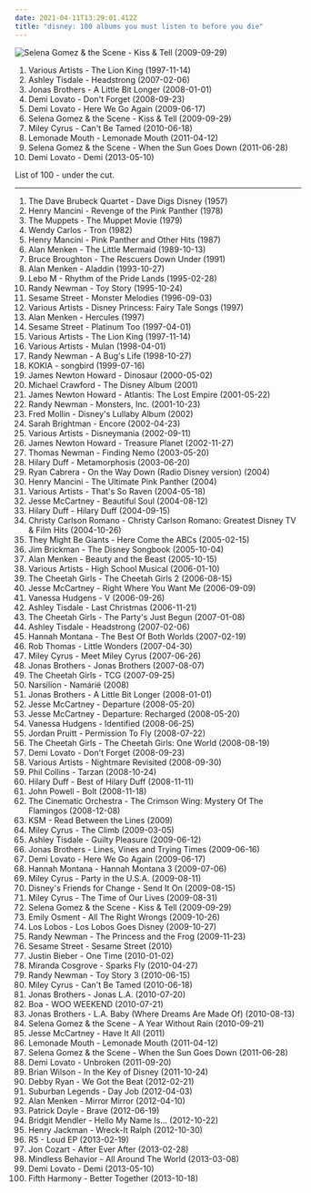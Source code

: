 ```yaml
---
date: 2021-04-11T13:29:01.412Z
title: "disney: 100 albums you must listen to before you die"
---
```

![Selena Gomez &amp; the Scene - Kiss &amp; Tell (2009-09-29)](http://coverartarchive.org/release/97047c74-2d3f-4d98-ae4c-ed2221b04578/21387500478-500.jpg "Selena Gomez & the Scene - Kiss & Tell (2009-09-29)")
<ol class="albums">
<li data-cover="http://coverartarchive.org/release/01e97e43-dc06-4e7e-8541-976064584683/9301874559-500.jpg" data-tags="soundtrack, disney" role="button">Various Artists - The Lion King (1997-11-14)</li>
<li data-cover="https://img.discogs.com/rrCrFXiGfLmEPXLXqO28S-UWhJg=/fit-in/600x600/filters:strip_icc():format(jpeg):mode_rgb():quality(90)/discogs-images/R-1021016-1184898924.jpeg.jpg" data-tags="pop" role="button">Ashley Tisdale - Headstrong (2007-02-06)</li>
<li data-cover="https://via.placeholder.com/450" data-tags="jonas brothers, pop rock" role="button">Jonas Brothers - A Little Bit Longer (2008-01-01)</li>
<li data-cover="http://coverartarchive.org/release/82f35278-fef9-4543-919f-838dd8b5ab35/14358628966-500.jpg" data-tags="pop rock, pop, demi lovato" role="button">Demi Lovato - Don't Forget (2008-09-23)</li>
<li data-cover="http://coverartarchive.org/release/30e94c65-d564-4f6f-b404-3ff39b5e609c/14358982805-500.jpg" data-tags="pop, pop rock, demi lovato" role="button">Demi Lovato - Here We Go Again (2009-06-17)</li>
<li data-cover="http://coverartarchive.org/release/97047c74-2d3f-4d98-ae4c-ed2221b04578/21387500478-500.jpg" data-tags="pop, selena gomez" role="button">Selena Gomez & the Scene - Kiss & Tell (2009-09-29)</li>
<li data-cover="https://img.discogs.com/4uqPV9kYgCYA3Uzp-9M3RoXIzM4=/fit-in/600x533/filters:strip_icc():format(jpeg):mode_rgb():quality(90)/discogs-images/R-2747406-1311765286.jpeg.jpg" data-tags="pop, miley cyrus" role="button">Miley Cyrus - Can't Be Tamed (2010-06-18)</li>
<li data-cover="http://coverartarchive.org/release/7dd26a97-673b-440c-84b2-a6a084931684/6919950691-500.jpg" data-tags="female vocalists, disney" role="button">Lemonade Mouth - Lemonade Mouth (2011-04-12)</li>
<li data-cover="http://coverartarchive.org/release/3ff1f8f9-b1b6-46c3-9714-ee00f7fb2aca/7633510640-500.jpg" data-tags="pop" role="button">Selena Gomez & the Scene - When the Sun Goes Down (2011-06-28)</li>
<li data-cover="http://coverartarchive.org/release/dbb18663-128c-4d80-aa6d-65cb43ceb84e/14359720327-500.jpg" data-tags="pop" role="button">Demi Lovato - Demi (2013-05-10)</li>
</ol>
List of 100 - under the cut.
<!-- more -->

_________________

<ol class="albums">
<li data-cover="https://img.discogs.com/qmiHr31eMrhpt5mhhFZmzIKW7R0=/fit-in/600x599/filters:strip_icc():format(jpeg):mode_rgb():quality(90)/discogs-images/R-2588533-1292164491.jpeg.jpg" data-tags="jazz, dave brubeck" role="button">
The Dave Brubeck Quartet - Dave Digs Disney (1957)
</li>
<li data-cover="http://coverartarchive.org/release/285ea534-57b3-43aa-8feb-fe64534a1ca7/3205192812-500.jpg" data-tags="jazz, theme, cartoon, disney, cat, cartoons, cats, pink panther, merrie melodies, xmiyx" role="button">
Henry Mancini - Revenge of the Pink Panther (1978)
</li>
<li data-cover="https://via.placeholder.com/450" data-tags="muppets" role="button">
The Muppets - The Muppet Movie (1979)
</li>
<li data-cover="http://coverartarchive.org/release/44cb4cdc-6275-47f3-9fda-068bb8dc816e/1697413112-500.jpg" data-tags="soundtrack" role="button">
Wendy Carlos - Tron (1982)
</li>
<li data-cover="http://coverartarchive.org/release/3db124fa-589c-4b75-a9f5-52fb36ea19de/9650033364-500.jpg" data-tags="soundtrack, instrumental, easy listening, disney, cat, cartoons, cats, pink panther, merrie melodies, xmiyx, weeziemix, test mt, h-mancini, h mancini" role="button">
Henry Mancini - Pink Panther and Other Hits (1987)
</li>
<li data-cover="https://img.discogs.com/AlBuvOKmnWGBjEi2dY5j-DiQiFY=/fit-in/600x600/filters:strip_icc():format(jpeg):mode_rgb():quality(90)/discogs-images/R-8224636-1457462324-2201.jpeg.jpg" data-tags="soundtrack, disney" role="button">
Alan Menken - The Little Mermaid (1989-10-13)
</li>
<li data-cover="http://coverartarchive.org/release/8a55526c-cf05-4581-af93-894d292b2ab3/8862102900-500.jpg" data-tags="soundtrack, disney" role="button">
Bruce Broughton - The Rescuers Down Under (1991)
</li>
<li data-cover="http://coverartarchive.org/release/dee2a2cd-e43c-4959-9c72-4ec9916d2372/5383744929-500.jpg" data-tags="soundtrack, disney" role="button">
Alan Menken - Aladdin (1993-10-27)
</li>
<li data-cover="http://coverartarchive.org/release/ae9fec55-c230-3437-a644-16c5d68c89da/23755339830-500.jpg" data-tags="soundtrack, disney" role="button">
Lebo M - Rhythm of the Pride Lands (1995-02-28)
</li>
<li data-cover="http://coverartarchive.org/release/88f22aa9-1317-45a3-a5ee-d70b32b2c9a9/8862549874-500.jpg" data-tags="soundtrack" role="button">
Randy Newman - Toy Story (1995-10-24)
</li>
<li data-cover="https://img.discogs.com/CQy4fGsTtROE43CxJfZoZtRF5C8=/fit-in/600x600/filters:strip_icc():format(jpeg):mode_rgb():quality(90)/discogs-images/R-15578701-1593950818-1430.jpeg.jpg" data-tags="kids" role="button">
Sesame Street - Monster Melodies (1996-09-03)
</li>
<li data-cover="http://coverartarchive.org/release/08ee4545-08f1-4b95-9e0d-df9266387b51/8832412513-500.jpg" data-tags="disney" role="button">
Various Artists - Disney Princess: Fairy Tale Songs (1997)
</li>
<li data-cover="https://img.discogs.com/AlBuvOKmnWGBjEi2dY5j-DiQiFY=/fit-in/600x600/filters:strip_icc():format(jpeg):mode_rgb():quality(90)/discogs-images/R-8224636-1457462324-2201.jpeg.jpg" data-tags="soundtrack, disney" role="button">
Alan Menken - Hercules (1997)
</li>
<li data-cover="https://img.discogs.com/Bher_RoU6kAQemdi37-ch5NZ0ic=/fit-in/600x605/filters:strip_icc():format(jpeg):mode_rgb():quality(90)/discogs-images/R-14384856-1598649930-2805.jpeg.jpg" data-tags="soundtrack, soundtracks, kids, disney, sesame street, katelyn, children s-childrens" role="button">
Sesame Street - Platinum Too (1997-04-01)
</li>
<li data-cover="http://coverartarchive.org/release/01e97e43-dc06-4e7e-8541-976064584683/9301874559-500.jpg" data-tags="soundtrack, disney" role="button">
Various Artists - The Lion King (1997-11-14)
</li>
<li data-cover="https://img.discogs.com/jZKJf7utSKWc2tg4HcHjtcXZV0E=/fit-in/300x300/filters:strip_icc():format(jpeg):mode_rgb():quality(90)/discogs-images/R-3122-1141653211.jpeg.jpg" data-tags="soundtrack, soundtracks, musical, disney" role="button">
Various Artists - Mulan (1998-04-01)
</li>
<li data-cover="https://img.discogs.com/D8Qfs71QYKtXhMzTMjGjvrbmQE8=/fit-in/600x596/filters:strip_icc():format(jpeg):mode_rgb():quality(90)/discogs-images/R-5247103-1388663305-6740.jpeg.jpg" data-tags="soundtrack, disney" role="button">
Randy Newman - A Bug's Life (1998-10-27)
</li>
<li data-cover="http://coverartarchive.org/release/cd9b2fd9-d67a-4c3b-a405-89252fbe16d9/21496136995-500.jpg" data-tags="ethereal" role="button">
KOKIA - songbird (1999-07-16)
</li>
<li data-cover="https://img.discogs.com/aEX8ae0RQCruG8eXjcbUU6p09OU=/fit-in/600x538/filters:strip_icc():format(jpeg):mode_rgb():quality(90)/discogs-images/R-15743144-1596972842-8577.jpeg.jpg" data-tags="soundtrack" role="button">
James Newton Howard - Dinosaur (2000-05-02)
</li>
<li data-cover="http://coverartarchive.org/release/aed0ed63-7e5e-4f55-a10e-b6b584d8f910/8788022119-500.jpg" data-tags="disney" role="button">
Michael Crawford - The Disney Album (2001)
</li>
<li data-cover="http://coverartarchive.org/release/5afc08b6-5386-4248-b8e6-733a1e32f86e/8932864015-500.jpg" data-tags="disney" role="button">
James Newton Howard - Atlantis: The Lost Empire (2001-05-22)
</li>
<li data-cover="http://coverartarchive.org/release/b661ab3f-6848-4345-a037-df88f0cc8bc8/17012913651-500.jpg" data-tags="soundtrack" role="button">
Randy Newman - Monsters, Inc. (2001-10-23)
</li>
<li data-cover="https://img.discogs.com/IU-3UIAwEvD7FhOAxBB8Icj5Eas=/fit-in/600x620/filters:strip_icc():format(jpeg):mode_rgb():quality(90)/discogs-images/R-7778293-1448570842-9575.jpeg.jpg" data-tags="soundtrack, soundtracks, musicals, musical, kids, disney, lullabies, children, lullaby, babybabybaby, music for babies, lullaby-instrumentals" role="button">
Fred Mollin - Disney's Lullaby Album (2002)
</li>
<li data-cover="http://coverartarchive.org/release/462fc61f-b468-42c5-8bcc-d156965b0387/9717783567-500.jpg" data-tags="sarah brightman" role="button">
Sarah Brightman - Encore (2002-04-23)
</li>
<li data-cover="http://coverartarchive.org/release/9d1e431a-96e6-484f-ace2-a8801766c7bd/8753734594-500.jpg" data-tags="disney" role="button">
Various Artists - Disneymania (2002-09-11)
</li>
<li data-cover="http://coverartarchive.org/release/b822ae77-3a1b-4fc3-9dd7-b0f3db1d8d79/8930013499-500.jpg" data-tags="disney" role="button">
James Newton Howard - Treasure Planet (2002-11-27)
</li>
<li data-cover="http://coverartarchive.org/release/80a63982-dab8-4e5f-8a0c-1c282056dc74/16723916752-500.jpg" data-tags="soundtrack" role="button">
Thomas Newman - Finding Nemo (2003-05-20)
</li>
<li data-cover="http://coverartarchive.org/release/70871304-126b-4d9f-bca9-b53df88cddd0/17192534136-500.jpg" data-tags="pop, pop rock, hilary duff" role="button">
Hilary Duff - Metamorphosis (2003-06-20)
</li>
<li data-cover="https://img.discogs.com/1XFpql-iBgpy-ujWSX4hj1FsAOU=/fit-in/600x593/filters:strip_icc():format(jpeg):mode_rgb():quality(90)/discogs-images/R-4507917-1588827564-9515.jpeg.jpg" data-tags="soundtrack, soundtracks, disney" role="button">
Ryan Cabrera - On the Way Down (Radio Disney version) (2004)
</li>
<li data-cover="http://coverartarchive.org/release/bbc99c02-97a3-4c47-b9b1-927e384484dd/25576566662-500.jpg" data-tags="jazz" role="button">
Henry Mancini - The Ultimate Pink Panther (2004)
</li>
<li data-cover="https://img.discogs.com/jZKJf7utSKWc2tg4HcHjtcXZV0E=/fit-in/300x300/filters:strip_icc():format(jpeg):mode_rgb():quality(90)/discogs-images/R-3122-1141653211.jpeg.jpg" data-tags="technical progressive death metal, brutal death grind, hardstyle, neoclassical shred mohommad suicmez theory arpeggio deathmetal metal brutal solo guitar grindcore powerful enegetic enery thrash heavy hardcore rock technical technique" role="button">
Various Artists - That's So Raven (2004-05-18)
</li>
<li data-cover="https://img.discogs.com/gmSU-H2dlnvVDDgIqwlCvGqEFbI=/fit-in/225x225/filters:strip_icc():format(jpeg):mode_rgb():quality(90)/discogs-images/R-3175770-1372485946-6771.jpeg.jpg" data-tags="pop, beautiful soul" role="button">
Jesse McCartney - Beautiful Soul (2004-08-12)
</li>
<li data-cover="http://coverartarchive.org/release/e0440635-800b-4b22-80fd-551d4abbdce9/10253297780-500.jpg" data-tags="pop, pop rock" role="button">
Hilary Duff - Hilary Duff (2004-09-15)
</li>
<li data-cover="https://img.discogs.com/0wcfkf1U4c0B9pYt87ubD_iIi98=/fit-in/491x500/filters:strip_icc():format(jpeg):mode_rgb():quality(90)/discogs-images/R-8558876-1464023185-1837.jpeg.jpg" data-tags="disney" role="button">
Christy Carlson Romano - Christy Carlson Romano: Greatest Disney TV & Film Hits (2004-10-26)
</li>
<li data-cover="https://img.discogs.com/9bKf-ElMaC2iSiCBZaIvwnlq5DU=/fit-in/600x603/filters:strip_icc():format(jpeg):mode_rgb():quality(90)/discogs-images/R-687112-1148096345.jpeg.jpg" data-tags="soundtrack, soundtracks, kids, 00s, disney, 2000s, concept album, childrens music, tmbg, shady, children's, concept albums, max, my whole damn collection, kiddo, they might be giants for kids, tdhassociation, kids music that adults enjoy" role="button">
They Might Be Giants - Here Come the ABCs (2005-02-15)
</li>
<li data-cover="http://coverartarchive.org/release/9626e242-e9d9-4b35-bc61-b03ac943d539/14828969446-500.jpg" data-tags="disney" role="button">
Jim Brickman - The Disney Songbook (2005-10-04)
</li>
<li data-cover="http://coverartarchive.org/release/2e6c9ea4-d49b-4a89-be2b-1e4f9b437625/3788897705-500.jpg" data-tags="soundtrack" role="button">
Alan Menken - Beauty and the Beast (2005-10-15)
</li>
<li data-cover="https://img.discogs.com/46dad272331b770e45c28eea695bf30f59a15b86/images/spacer.gif" data-tags="disney" role="button">
Various Artists - High School Musical (2006-01-10)
</li>
<li data-cover="http://coverartarchive.org/release/1951bee8-02a6-4187-836a-caa22e8e5695/8844810829-500.jpg" data-tags="soundtrack, musical, disney" role="button">
The Cheetah Girls - The Cheetah Girls 2 (2006-08-15)
</li>
<li data-cover="https://img.discogs.com/ufb38_kbj772fQ-hSCZ9BGG1S7Q=/fit-in/500x500/filters:strip_icc():format(jpeg):mode_rgb():quality(90)/discogs-images/R-3790033-1344603975-8232.jpeg.jpg" data-tags="pop rock, nam" role="button">
Jesse McCartney - Right Where You Want Me (2006-09-09)
</li>
<li data-cover="http://coverartarchive.org/release/b29b1806-0f28-4e6a-9b70-a0045a60e63d/6589065073-500.jpg" data-tags="vanessa hudgens, pop" role="button">
Vanessa Hudgens - V (2006-09-26)
</li>
<li data-cover="https://img.discogs.com/iXZe7_u7kxesdx-EeuDdjf_gpjM=/fit-in/600x604/filters:strip_icc():format(jpeg):mode_rgb():quality(90)/discogs-images/R-6891534-1428879839-9699.jpeg.jpg" data-tags="disney" role="button">
Ashley Tisdale - Last Christmas (2006-11-21)
</li>
<li data-cover="https://via.placeholder.com/450" data-tags="soundtrack, soundtracks, musicals, musical, disney, cheetah girls" role="button">
The Cheetah Girls - The Party's Just Begun (2007-01-08)
</li>
<li data-cover="https://img.discogs.com/rrCrFXiGfLmEPXLXqO28S-UWhJg=/fit-in/600x600/filters:strip_icc():format(jpeg):mode_rgb():quality(90)/discogs-images/R-1021016-1184898924.jpeg.jpg" data-tags="pop" role="button">
Ashley Tisdale - Headstrong (2007-02-06)
</li>
<li data-cover="https://img.discogs.com/RxWy5MzhuKX1hgX7XsIWa45wH34=/fit-in/300x256/filters:strip_icc():format(jpeg):mode_rgb():quality(90)/discogs-images/R-1798590-1276282338.jpeg.jpg" data-tags="soundtrack, soundtracks, musicals, musical, disney, bubblegum, coolwench, mediaplayer" role="button">
Hannah Montana - The Best Of Both Worlds (2007-02-19)
</li>
<li data-cover="http://coverartarchive.org/release/de0ed827-f67e-4beb-a34d-7eed5984e5e2/7304312791-500.jpg" data-tags="rob thomas" role="button">
Rob Thomas - Little Wonders (2007-04-30)
</li>
<li data-cover="http://coverartarchive.org/release/e819285e-12f9-4196-a011-e69ceb18f2dd/12813342419-500.jpg" data-tags="miley cyrus" role="button">
Miley Cyrus - Meet Miley Cyrus (2007-06-26)
</li>
<li data-cover="https://via.placeholder.com/450" data-tags="jonas brothers, pop" role="button">
Jonas Brothers - Jonas Brothers (2007-08-07)
</li>
<li data-cover="http://coverartarchive.org/release/c4f65635-e375-412a-a5ab-ebd99b9d73b4/8908802859-500.jpg" data-tags="pop, female vocalists, disney, cheetah girls" role="button">
The Cheetah Girls - TCG (2007-09-25)
</li>
<li data-cover="https://img.discogs.com/p7NoU8uHMBWzqDzEVFc434UGxD4=/fit-in/600x536/filters:strip_icc():format(jpeg):mode_rgb():quality(90)/discogs-images/R-1289285-1207333830.jpeg.jpg" data-tags="darkwave, neofolk, fantasy, ethereal, neoclassical" role="button">
Narsilion - Namárië (2008)
</li>
<li data-cover="https://via.placeholder.com/450" data-tags="jonas brothers, pop rock" role="button">
Jonas Brothers - A Little Bit Longer (2008-01-01)
</li>
<li data-cover="http://coverartarchive.org/release/ad21f6cc-9e6f-4a9f-8b5c-ec58ebecf569/23130186908-500.jpg" data-tags="pop, dance, rnb" role="button">
Jesse McCartney - Departure (2008-05-20)
</li>
<li data-cover="http://coverartarchive.org/release/5ec333ea-699b-4a8d-baf4-611322938ff8/4982106615-500.jpg" data-tags="pop, dance, r&b, male vocalist, disney" role="button">
Jesse McCartney - Departure: Recharged (2008-05-20)
</li>
<li data-cover="http://coverartarchive.org/release/bef22c1c-901d-4fbe-a3d4-1815d5dab772/22936630429-500.jpg" data-tags="pop" role="button">
Vanessa Hudgens - Identified (2008-06-25)
</li>
<li data-cover="http://coverartarchive.org/release/ee40a79c-9e23-4c15-9e04-bd4a86fb7daf/14890959537-500.jpg" data-tags="disney, one love" role="button">
Jordan Pruitt - Permission To Fly (2008-07-22)
</li>
<li data-cover="http://coverartarchive.org/release/4e74eac3-c6b6-4138-814d-1dcbecda65e4/8844695774-500.jpg" data-tags="soundtrack, pop, female vocalists, disney, girl power, cheetah girls" role="button">
The Cheetah Girls - The Cheetah Girls: One World (2008-08-19)
</li>
<li data-cover="http://coverartarchive.org/release/82f35278-fef9-4543-919f-838dd8b5ab35/14358628966-500.jpg" data-tags="pop rock, pop, demi lovato" role="button">
Demi Lovato - Don't Forget (2008-09-23)
</li>
<li data-cover="http://coverartarchive.org/release/9ddd8d7d-0fc5-4567-8867-daa9d5f4b922/8447269122-500.jpg" data-tags="soundtrack" role="button">
Various Artists - Nightmare Revisited (2008-09-30)
</li>
<li data-cover="https://img.discogs.com/KmxGOUHfMyFWBewPIS9aTJvKQFw=/fit-in/578x500/filters:strip_icc():format(jpeg):mode_rgb():quality(90)/discogs-images/R-12678838-1539896269-2817.jpeg.jpg" data-tags="soundtrack" role="button">
Phil Collins - Tarzan (2008-10-24)
</li>
<li data-cover="https://img.discogs.com/n_dQC_zPUWfmcSXeTQRozuLDjVs=/fit-in/533x370/filters:strip_icc():format(jpeg):mode_rgb():quality(90)/discogs-images/R-5057480-1383338434-9186.jpeg.jpg" data-tags="pop" role="button">
Hilary Duff - Best of Hilary Duff (2008-11-11)
</li>
<li data-cover="http://coverartarchive.org/release/3b4d92d5-bf52-4b83-9385-42c914621fe5/8717774686-500.jpg" data-tags="soundtrack" role="button">
John Powell - Bolt (2008-11-18)
</li>
<li data-cover="http://coverartarchive.org/release/a772faea-e06d-4013-886b-56b3efa44c28/8821923319-500.jpg" data-tags="instrumental" role="button">
The Cinematic Orchestra - The Crimson Wing: Mystery Of The Flamingos (2008-12-08)
</li>
<li data-cover="https://via.placeholder.com/450" data-tags="ksm" role="button">
KSM - Read Between the Lines (2009)
</li>
<li data-cover="http://coverartarchive.org/release/5912f8e6-fa41-481b-a434-e766a17df497/4767018368-500.jpg" data-tags="miley cyrus" role="button">
Miley Cyrus - The Climb (2009-03-05)
</li>
<li data-cover="http://coverartarchive.org/release/dfad6e2d-5ab5-4376-bb1c-7894b8f7f624/11211509245-500.jpg" data-tags="pop, ashley tisdale" role="button">
Ashley Tisdale - Guilty Pleasure (2009-06-12)
</li>
<li data-cover="https://img.discogs.com/Yi_XOAkQGi-qWdO0HPWH-690QQc=/fit-in/600x546/filters:strip_icc():format(jpeg):mode_rgb():quality(90)/discogs-images/R-10748710-1503598896-8622.jpeg.jpg" data-tags="pop" role="button">
Jonas Brothers - Lines, Vines and Trying Times (2009-06-16)
</li>
<li data-cover="http://coverartarchive.org/release/30e94c65-d564-4f6f-b404-3ff39b5e609c/14358982805-500.jpg" data-tags="pop, pop rock, demi lovato" role="button">
Demi Lovato - Here We Go Again (2009-06-17)
</li>
<li data-cover="https://via.placeholder.com/450" data-tags="hannah montana, pop" role="button">
Hannah Montana - Hannah Montana 3 (2009-07-06)
</li>
<li data-cover="http://coverartarchive.org/release/6119fca5-d6e4-4685-b5d8-dfd71fce3494/2142804827-500.jpg" data-tags="miley cyrus" role="button">
Miley Cyrus - Party in the U.S.A. (2009-08-11)
</li>
<li data-cover="http://coverartarchive.org/release/40194677-d596-41aa-8d44-888f2837bafc/7968078618-500.jpg" data-tags="pop, disney" role="button">
Disney's Friends for Change - Send It On (2009-08-15)
</li>
<li data-cover="http://coverartarchive.org/release/2b72990f-0c8d-4687-a33f-4a329672f85a/17667139144-500.jpg" data-tags="pop, miley cyrus" role="button">
Miley Cyrus - The Time of Our Lives (2009-08-31)
</li>
<li data-cover="http://coverartarchive.org/release/97047c74-2d3f-4d98-ae4c-ed2221b04578/21387500478-500.jpg" data-tags="pop, selena gomez" role="button">
Selena Gomez & the Scene - Kiss & Tell (2009-09-29)
</li>
<li data-cover="https://img.discogs.com/SF5HQd-dSC59s6W48p11KtJ5tIg=/fit-in/593x594/filters:strip_icc():format(jpeg):mode_rgb():quality(90)/discogs-images/R-2284489-1475686437-5802.jpeg.jpg" data-tags="emily osment, pop" role="button">
Emily Osment - All The Right Wrongs (2009-10-26)
</li>
<li data-cover="http://coverartarchive.org/release/3bb31143-6e63-4783-bfba-2c8cd2df39d7/10013206892-500.jpg" data-tags="covers, disney, los lobos, schlageroldies" role="button">
Los Lobos - Los Lobos Goes Disney (2009-10-27)
</li>
<li data-cover="http://coverartarchive.org/release/aaed1530-2316-4528-93aa-cdbf0916240a/8858530533-500.jpg" data-tags="soundtrack, musical, disney" role="button">
Randy Newman - The Princess and the Frog (2009-11-23)
</li>
<li data-cover="https://img.discogs.com/K24b_7ArYGxuZOJalfsEtTfXYv0=/fit-in/500x500/filters:strip_icc():format(jpeg):mode_rgb():quality(90)/discogs-images/R-1319490-1376114657-9908.jpeg.jpg" data-tags="soundtrack, soundtracks, kids, disney, sesame street, children s-childrens" role="button">
Sesame Street - Sesame Street (2010)
</li>
<li data-cover="http://coverartarchive.org/release/73f874b7-a7a1-4775-a286-8c4efde115ba/13235858372-500.jpg" data-tags="one time" role="button">
Justin Bieber - One Time (2010-01-02)
</li>
<li data-cover="https://img.discogs.com/T_pf5qaSAN8fOet9LL_nHlRfQO8=/fit-in/600x600/filters:strip_icc():format(jpeg):mode_rgb():quality(90)/discogs-images/R-2422354-1573779382-2243.png.jpg" data-tags="pop, miranda cosgrove, pop rock" role="button">
Miranda Cosgrove - Sparks Fly (2010-04-27)
</li>
<li data-cover="http://coverartarchive.org/release/2256b94a-03d7-47aa-bdc7-b576eebcab82/7396580145-500.jpg" data-tags="soundtrack, disney" role="button">
Randy Newman - Toy Story 3 (2010-06-15)
</li>
<li data-cover="https://img.discogs.com/4uqPV9kYgCYA3Uzp-9M3RoXIzM4=/fit-in/600x533/filters:strip_icc():format(jpeg):mode_rgb():quality(90)/discogs-images/R-2747406-1311765286.jpeg.jpg" data-tags="pop, miley cyrus" role="button">
Miley Cyrus - Can't Be Tamed (2010-06-18)
</li>
<li data-cover="http://coverartarchive.org/release/52856132-8bc3-4597-86ab-bc548bad1d02/8776484102-500.jpg" data-tags="disney, pop" role="button">
Jonas Brothers - Jonas L.A. (2010-07-20)
</li>
<li data-cover="http://coverartarchive.org/release/f28172b2-d287-4c95-8ec8-54c05e9f95a5/8839637473-500.jpg" data-tags="jpop, disney, boa, disney japan" role="button">
Boa - WOO WEEKEND (2010-07-21)
</li>
<li data-cover="https://via.placeholder.com/450" data-tags="jonas" role="button">
Jonas Brothers - L.A. Baby (Where Dreams Are Made Of) (2010-08-13)
</li>
<li data-cover="http://coverartarchive.org/release/253e6c06-1a6d-40b8-a97b-854fb5da7704/20018459604-500.jpg" data-tags="pop" role="button">
Selena Gomez & the Scene - A Year Without Rain (2010-09-21)
</li>
<li data-cover="http://coverartarchive.org/release/fecd2c7f-7bdd-4f7b-970a-2a5c837e827e/23891446578-500.jpg" data-tags="pop" role="button">
Jesse McCartney - Have It All (2011)
</li>
<li data-cover="http://coverartarchive.org/release/7dd26a97-673b-440c-84b2-a6a084931684/6919950691-500.jpg" data-tags="female vocalists, disney" role="button">
Lemonade Mouth - Lemonade Mouth (2011-04-12)
</li>
<li data-cover="http://coverartarchive.org/release/3ff1f8f9-b1b6-46c3-9714-ee00f7fb2aca/7633510640-500.jpg" data-tags="pop" role="button">
Selena Gomez & the Scene - When the Sun Goes Down (2011-06-28)
</li>
<li data-cover="http://coverartarchive.org/release/8567aef6-d979-464b-9e46-1dd664cd37dc/16779265525-500.jpg" data-tags="pop" role="button">
Demi Lovato - Unbroken (2011-09-20)
</li>
<li data-cover="http://coverartarchive.org/release/b6680941-30dd-4ab2-a3d8-b0eaa07781f4/8718186734-500.jpg" data-tags="pop rock, traditional pop, cover, disney, brian wilson, fuck yep, wondermints" role="button">
Brian Wilson - In the Key of Disney (2011-10-24)
</li>
<li data-cover="https://img.discogs.com/2lO5NC40-x61Y15XqlY11RRykQg=/fit-in/250x250/filters:strip_icc():format(jpeg):mode_rgb():quality(90)/discogs-images/R-6861571-1428204353-3273.jpeg.jpg" data-tags="soundtrack, pop, ambient, composer, disney" role="button">
Debby Ryan - We Got the Beat (2012-02-21)
</li>
<li data-cover="http://coverartarchive.org/release/416d8beb-30cd-413a-a7f1-44cfadafab97/4590809608-500.jpg" data-tags="ska, disney, third wave ska, reel big fish, lion king, the little mermaid, lyrics born, the aquabats, day job, under the sea, suburban legends, open up your eyes, just be happy, punk ska unity, going on tour" role="button">
Suburban Legends - Day Job (2012-04-03)
</li>
<li data-cover="http://coverartarchive.org/release/cfbb1042-e95e-4a47-80d2-f7b6bb593022/20627498809-500.jpg" data-tags="soundtrack, disney, score" role="button">
Alan Menken - Mirror Mirror (2012-04-10)
</li>
<li data-cover="http://coverartarchive.org/release/d47a2fb8-2a3b-49aa-8cfa-5a5256200b1b/1296509713-500.jpg" data-tags="soundtrack, celtic, disney" role="button">
Patrick Doyle - Brave (2012-06-19)
</li>
<li data-cover="http://coverartarchive.org/release/af90d73c-3764-4e06-8174-8d4cb4af6818/6634987107-500.jpg" data-tags="pop" role="button">
Bridgit Mendler - Hello My Name Is... (2012-10-22)
</li>
<li data-cover="http://coverartarchive.org/release/89b41e28-319f-472f-ade3-5833b04135a7/10313669505-500.jpg" data-tags="instrumental" role="button">
Henry Jackman - Wreck-It Ralph (2012-10-30)
</li>
<li data-cover="https://img.discogs.com/8O3z-K_Q9OH_UBlMiEOEfWtbzg0=/fit-in/600x600/filters:strip_icc():format(jpeg):mode_rgb():quality(90)/discogs-images/R-5366139-1391606858-6665.jpeg.jpg" data-tags="disney, r5songs, ross lunch" role="button">
R5 - Loud EP (2013-02-19)
</li>
<li data-cover="http://coverartarchive.org/release/6d2b1b44-a361-4844-be55-ef9ce3e89afb/7619425973-500.jpg" data-tags="disney, jon cozart, after ever after" role="button">
Jon Cozart - After Ever After (2013-02-28)
</li>
<li data-cover="https://via.placeholder.com/450" data-tags="rnb" role="button">
Mindless Behavior - All Around The World (2013-03-08)
</li>
<li data-cover="http://coverartarchive.org/release/dbb18663-128c-4d80-aa6d-65cb43ceb84e/14359720327-500.jpg" data-tags="pop" role="button">
Demi Lovato - Demi (2013-05-10)
</li>
<li data-cover="http://coverartarchive.org/release/ea866a8d-d190-46db-80d5-84703c22bbb3/6190333473-500.jpg" data-tags="pop, dance-pop, 00s, disney, eletronic, divas, miley cyrus, eletronic pop, miley, 7things, parceiras" role="button">
Fifth Harmony - Better Together (2013-10-18)
</li>
</ol>